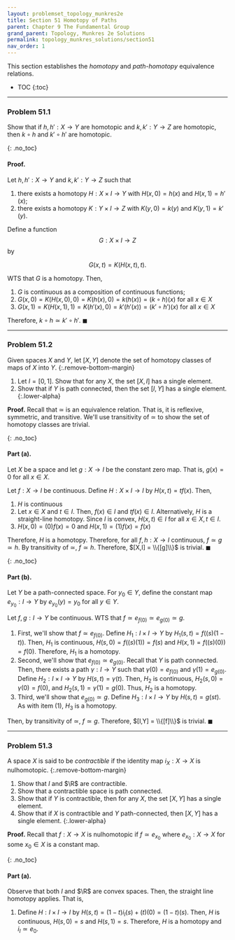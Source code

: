 ```yaml
---
layout: problemset_topology_munkres2e
title: Section 51 Homotopy of Paths
parent: Chapter 9 The Fundamental Group
grand_parent: Topology, Munkres 2e Solutions
permalink: topology_munkres_solutions/section51
nav_order: 1
---
```


This section establishes the *homotopy* and *path-homotopy* equivalence relations. $\newcommand{\R}{\mathbb{R}}$

* TOC
{:toc}

---

<div class='problem_stmt completed' markdown='1'>

### Problem 51.1
Show that if $h, h': X \to Y$ are homotopic and $k, k':Y \to Z$ are homotopic, then $k \circ h$ and $k' \circ h'$ are homotopic.

{: .no_toc}
#### Proof.
Let $h, h': X \to Y$ and $k, k': Y \to Z$ such that
1. there exists a homotopy $H: X \times I \to Y$ with $H(x,0) = h(x)$ and $H(x,1) = h'(x)$;
2. there exists a homotopy $K:Y \times I \to Z$ with $K(y,0) = k(y)$ and $K(y,1) = k'(y)$.

Define a function $$G: X \times I \to Z$$ by

$$ G(x,t) = K(H(x,t),t).$$

WTS that $G$ is a homotopy. Then,
1. $G$ is continuous as a composition of continuous functions;
2. $G(x,0) = K(H(x,0),0) = K(h(x), 0) = k(h(x)) = (k \circ h)(x)$ for all $x \in X$
3. $G(x,1) = K(H(x,1),1) = K(h'(x), 0) = k'(h'(x)) = (k' \circ h')(x)$ for all $x \in X$

Therefore, $k \circ h \simeq k' \circ h'$. $\blacksquare$

</div>

---

<div class='problem_stmt completed' markdown='1'>

### Problem 51.2
Given spaces $X$ and $Y$, let $[X,Y]$ denote the set of homotopy classes of maps of $X$ into $Y$.
{:.remove-bottom-margin}
1. Let $I = [0,1]$. Show that for any $X$, the set $[X,I]$ has a single element.
2. Show that if $Y$ is path connected, then the set $[I,Y]$ has a single element.
{:.lower-alpha}

**Proof.** Recall that $\simeq$ is an equivalence relation. That is, it is reflexive, symmetric, and transitive. We'll use transitivity of $\simeq$ to show the set of homotopy classes are trivial.

{: .no_toc}
#### Part (a).
Let $X$ be a space and let $g: X \to I$ be the constant zero map. That is, $g(x) = 0$ for all $x \in X$.

Let $f: X \to I$ be continuous. Define $H: X \times I \to I$ by $H(x,t) = tf(x)$. Then,
1. $H$ is continuous
2. Let $x \in X$ and $t \in I$. Then, $f(x) \in I$ and $tf(x) \in I$. Alternatively, $H$ is a straight-line homotopy. Since $I$ is convex, $H(x,t) \in I$ for all $x \in X, t \in I$.
3. $H(x,0) = (0)f(x) = 0$ and $H(x,1) = (1)f(x) = f(x)$

Therefore, $H$ is a homotopy. Therefore, for all $f,h:X \to I$ continuous, $f \simeq g \simeq h$. By transitivity of $\simeq$, $f \simeq h$. Therefore, $[X,I] = \\{[g]\\}$ is trivial. $\blacksquare$

{: .no_toc}
#### Part (b).
Let $Y$ be a path-connected space. For $y_0 \in Y$, define the constant map $e_{y_0}: I \to Y$ by $e_{y_0}(y) = y_0$ for all $y \in Y$.

Let $f,g: I \to Y$ be continuous. WTS that $f \simeq e_{f(0)} \simeq e_{g(0)} \simeq g$.

1. First, we'll show that $f \simeq e_{f(0)}$. Define $H_1: I \times I \to Y$ by $H_1(s,t)=f((s)(1-t))$. Then, $H_1$ is continuous,
$H(s,0)=f((s)(1)) = f(s)$ and $H(x,1) = f((s)(0)) = f(0)$. Therefore, $H_1$ is a homotopy.
2. Second, we'll show that $e_{f(0)} \simeq e_{g(0)}$. Recall that $Y$ is path connected. Then, there exists a path $\gamma: I \to Y$ such that $\gamma(0) = e_{f(0)}$ and $\gamma(1) = e_{g(0)}$. <br>
Define $H_2: I \times I \to Y$ by $H(s,t) = \gamma(t)$. Then, $H_2$ is continuous, $H_2(s,0) = \gamma(0) = f(0)$, and $H_2(s,1) = \gamma(1) = g(0)$. Thus, $H_2$ is a homotopy.
3. Third, we'll show that $e_{g(0)} \simeq g$. Define $H_3: I \times I \to Y$ by $H(s,t)=g(st)$. As with item (1), $H_3$ is a homotopy.

Then, by transitivity of $\simeq$, $f \simeq g$. Therefore, $[I,Y] = \\{[f]\\}$ is trivial. $\blacksquare$

</div>

---

<div class='problem_stmt in_progress' markdown='1'>

### Problem 51.3
A space $X$ is said to be *contractible* if the identity map $i_X: X \to X$ is nulhomotopic.
{:.remove-bottom-margin}
1. Show that $I$ and $\R$ are contractible.
2. Show that a contractible space is path connected.
3. Show that if $Y$ is contractible, then for any $X$, the set $[X,Y]$ has a single element.
4. Show that if $X$ is contractible and $Y$ path-connected, then $[X,Y]$ has a single element.
{:.lower-alpha}

**Proof.** Recall that $f: X \to X$ is nulhomotopic if $f \simeq e_{x_0}$ where $e_{x_0}:X \to X$ for some $x_0 \in X$ is a constant map.

{: .no_toc}
#### Part (a).
Observe that both $I$ and $\R$ are convex spaces. Then, the straight line homotopy applies. That is,
1. Define $H: I \times I \to I$ by $H(s,t) = (1-t)i_I(s) + (t)(0) = (1-t)(s)$. Then, $H$ is continuous, $H(s,0) = s$ and $H(s,1) = s$. Therefore, $H$ is a homotopy and $i_I \simeq e_0$.

</div>
